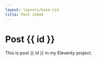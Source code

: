 ```yaml
---
layout: layouts/base.njk
title: Post 12844
---
```


# Post {{ id }}

This is post {{ id }} in my Eleventy project.
